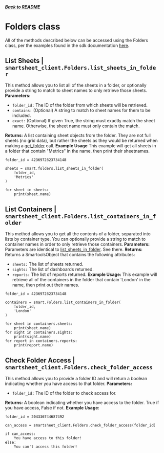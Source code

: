 ##### [Back to README](/README.md)
# Folders class
All of the methods described below can be accessed using the Folders class, per the examples found in the sdk documentation [here](https://smartsheet-platform.github.io/api-docs/?python#folders).

## List Sheets  | `smartsheet_client.Folders.list_sheets_in_folder`
This method allows you to list all of the sheets in a folder, or optionally provide a string to match to sheet names to only retrieve those sheets.
**Parameters:**
- `folder_id:` The ID of the folder from which sheets will be retrieved.
- `contains:` (Optional) A string to match to sheet names for them to be included.
- `exact:` (Optional) If given True, the string must exactly match the sheet name. Otherwise, the sheet name must only contain the match.

**Returns:**
A list containing sheet objects from the folder. They are not full sheets (no grid data), but rather the sheets as they would be returned when making a [get_folder](https://smartsheet-platform.github.io/api-docs/?python#get-folder) call.
**Example Usage**
This example will get all sheets in a folder that contain "Metrics" in the name, then print their sheetnames.
```
folder_id = 4236972823734148

sheets = smart.folders.list_sheets_in_folder(
	folder_id,
	'Metrics'
)

for sheet in sheets:
	print(sheet.name)
```

## List Containers | `smartsheet_client.Folders.list_containers_in_folder`
This method allows you to get all the contents of a folder, separated into lists by container type. You can optionally provide a string to match to container names in order to only retrieve those containers.
**Parameters:**
Parameters are identical to [list_sheets_in_folder](#list-sheets---smartsheet_clientfolderfolder). See there.
**Returns:**
Returns a SmartoolsObject that contains the following attributes:
- `sheets:` The list of sheets returned.
- `sights:` The list of dashboards returned.
- `reports:` The list of reports returned.
**Example Usage:**
This example will retrieve all of the containers in the folder that contain 'London' in the name, then print out their names.
```
folder_id = 4236972823734148

containers = smart.Folders.list_containers_in_folder(
	folder_id,
	'London'
)

for sheet in containers.sheets:
	print(sheet.name)
for sight in containers.sights:
	print(sight.name)
for report in containers.reports:
	print(report.name)
```

## Check Folder Access | `smartsheet_client.Folders.check_folder_access`
This method allows you to provide a folder ID and will return a boolean indicating whether you have access to that folder.
**Parameters:**
- `folder_id:` The ID of the folder to check access for.

**Returns:**
A boolean indicating whether you have access to the folder. True if you have access, False if not.
**Example Usage:**
```
folder_id = 204336744687492

can_access = smartsheet_client.Folders.check_folder_access(folder_id)

if can_access:
	You have access to this folder!
else:
	You can't access this folder!
```